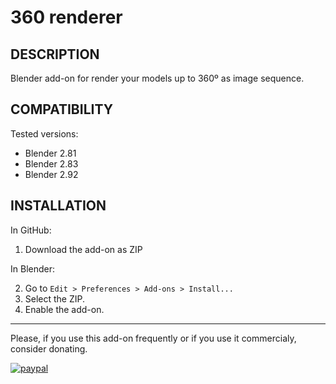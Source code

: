 # 360 renderer
## DESCRIPTION
Blender add-on for render your models up to 360º as image sequence. 

## COMPATIBILITY
Tested versions:
- Blender 2.81
- Blender 2.83
- Blender 2.92

## INSTALLATION
In GitHub:

1. Download the add-on as ZIP

In Blender:

2. Go to `Edit > Preferences > Add-ons > Install...`
3. Select the ZIP.
4. Enable the add-on.

---

Please, if you use this add-on frequently or if you use it commercialy, consider donating.

[![paypal](https://www.paypalobjects.com/en_US/i/btn/btn_donateCC_LG.gif)](https://www.paypal.com/paypalme/Garven2k)
